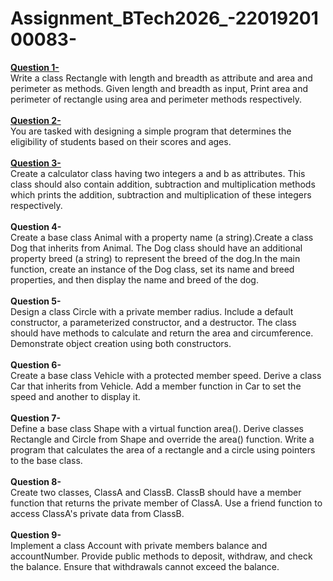 # Assignment_BTech2026_-2201920100083-

<b><u>Question 1-</u></b><br>
Write a class Rectangle with length and breadth as attribute and area and perimeter as methods. Given length and breadth as input, Print area and perimeter of rectangle using area and perimeter methods respectively.
<br><br>
<b><u>Question 2-</u></b><br>
You are tasked with designing a simple program that determines the eligibility of students based on their scores and ages.
<br><br>
<b><u>Question 3-</u></b><br>
Create a calculator class having two integers a and b as attributes. This class should also contain addition, subtraction and multiplication methods which prints the addition, subtraction and multiplication of these integers respectively.
<br><br>
<b>Question 4-</b><br>
Create a base class Animal with a property name (a string).Create a class Dog that inherits from Animal. The Dog class should have an additional property breed (a string) to represent the breed of the dog.In the main function, create an instance of the Dog class, set its name and breed properties, and then display the name and breed of the dog.
<br><br>
<b>Question 5-</b><br>
Design a class Circle with a private member radius. Include a default constructor, a parameterized constructor, and a destructor. The class should have methods to calculate and return the area and circumference. Demonstrate object creation using both constructors.
<br><br>
<b>Question 6-</b><br>
Create a base class Vehicle with a protected member speed. Derive a class Car that inherits from Vehicle. Add a member function in Car to set the speed and another to display it.
<br><br>
<b>Question 7-</b><br>
Define a base class Shape with a virtual function area(). Derive classes Rectangle and Circle from Shape and override the area() function. Write a program that calculates the area of a rectangle and a circle using pointers to the base class.
<br><br>
<b>Question 8-</b><br>
Create two classes, ClassA and ClassB. ClassB should have a member function that returns the private member of ClassA. Use a friend function to access ClassA's private data from ClassB.
<br><br>
<b>Question 9-</b><br>
Implement a class Account with private members balance and accountNumber. Provide public methods to deposit, withdraw, and check the balance. Ensure that withdrawals cannot exceed the balance.

